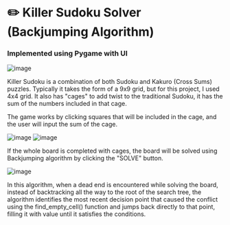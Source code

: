 
# ✏️ Killer Sudoku Solver (Backjumping Algorithm)
### Implemented using Pygame with UI

![image](https://github.com/Tahmwellrups/killer-sudoku-backjumping-solver/assets/130148168/7b3fd76b-e64b-41e9-8fc0-0cc3ce657cb0)

Killer Sudoku is a combination of both Sudoku and Kakuro (Cross Sums) puzzles. Typically it takes the form of a 9x9 grid, but for this project, I used 4x4 grid. 
It also has "cages" to add twist to the traditional Sudoku, it has the sum of the numbers included in that cage. 

The game works by clicking squares that will be included in the cage, and the user will input the sum of the cage.

![image](https://github.com/Tahmwellrups/killer-sudoku-backjumping-solver/assets/130148168/33a2354a-7269-4481-b49a-aeb530e80419)
![image](https://github.com/Tahmwellrups/killer-sudoku-backjumping-solver/assets/130148168/d777df9c-87a5-44b1-9348-f7ee38ec51a5)

If the whole board is completed with cages, the board will be solved using Backjumping algorithm by clicking the "SOLVE" button. 

![image](https://github.com/Tahmwellrups/killer-sudoku-backjumping-solver/assets/130148168/23b26b45-1d15-4e64-85bd-e23dbf555919)

In this algorithm, when a dead end is encountered while solving the board, instead of backtracking all the way to the root of the search tree, 
the algorithm identifies the most recent decision point that caused the conflict using the find_empty_cell() function and jumps back directly to that point, 
filling it with value until it satisfies the conditions.

